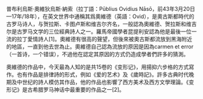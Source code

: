 普布利烏斯·奧維狄烏斯·納索（拉丁語：Pūblius Ovidius Nāsō，前43年3月20日—17年/18年），在英文世界中通稱其爲奧維德（英語：Ovid），是奧古斯都時代的古罗马诗人，与贺拉斯、卡图卢斯和维吉尔齐名，一般認為奧維德、贺拉斯和维吉尔是古罗马文学的三位經典詩人之一。羅馬帝國學者昆提利安認為他是最後一位一流的拉丁愛情詩人[1]。奧維德有很高的聲望，但後來被奧古斯都流放到黑海附近的地區，一直到他去世為止。奧維德自己認為流放的原因是因為carmen et error（一首诗，一个错误），不過他在認定其原因的方式仍造成學者們許多的猜測。

奧維德的作品中，今天最為人知的是共15卷的《变形记》，用揚抑六步格的方式寫作。也有作品是排律詩的形式，例如《爱的艺术》及《歲時記》。許多古典时代晚期及中世纪的詩人模仿其作品，他的作品也影響了西方美术及西方文學理論。《变形记》是古希腊罗马神话中最重要的作品之一[2]。
